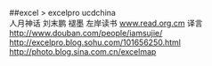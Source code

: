 ##excel > excelpro
ucdchina  
人月神话
刘末鹏
褪墨
左岸读书
www.read.org.cm
译言
http://www.douban.com/people/iamsujie/
http://excelpro.blog.sohu.com/101656250.html
http://photo.blog.sina.com.cn/excelmap
